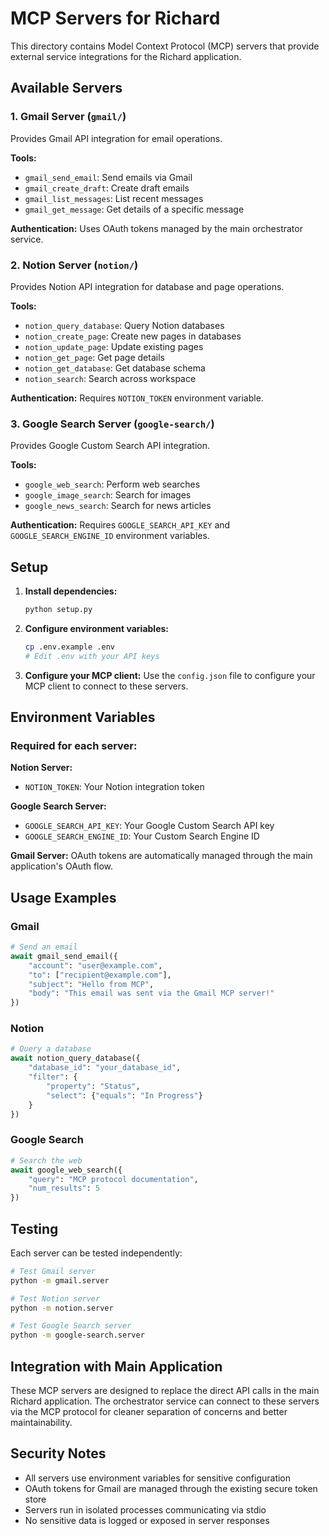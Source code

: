 # MCP Servers for Richard

This directory contains Model Context Protocol (MCP) servers that provide external service integrations for the Richard application.

## Available Servers

### 1. Gmail Server (`gmail/`)
Provides Gmail API integration for email operations.

**Tools:**
- `gmail_send_email`: Send emails via Gmail
- `gmail_create_draft`: Create draft emails
- `gmail_list_messages`: List recent messages
- `gmail_get_message`: Get details of a specific message

**Authentication:** Uses OAuth tokens managed by the main orchestrator service.

### 2. Notion Server (`notion/`)
Provides Notion API integration for database and page operations.

**Tools:**
- `notion_query_database`: Query Notion databases
- `notion_create_page`: Create new pages in databases
- `notion_update_page`: Update existing pages
- `notion_get_page`: Get page details
- `notion_get_database`: Get database schema
- `notion_search`: Search across workspace

**Authentication:** Requires `NOTION_TOKEN` environment variable.

### 3. Google Search Server (`google-search/`)
Provides Google Custom Search API integration.

**Tools:**
- `google_web_search`: Perform web searches
- `google_image_search`: Search for images
- `google_news_search`: Search for news articles

**Authentication:** Requires `GOOGLE_SEARCH_API_KEY` and `GOOGLE_SEARCH_ENGINE_ID` environment variables.

## Setup

1. **Install dependencies:**
   ```bash
   python setup.py
   ```

2. **Configure environment variables:**
   ```bash
   cp .env.example .env
   # Edit .env with your API keys
   ```

3. **Configure your MCP client:**
   Use the `config.json` file to configure your MCP client to connect to these servers.

## Environment Variables

### Required for each server:

**Notion Server:**
- `NOTION_TOKEN`: Your Notion integration token

**Google Search Server:**
- `GOOGLE_SEARCH_API_KEY`: Your Google Custom Search API key
- `GOOGLE_SEARCH_ENGINE_ID`: Your Custom Search Engine ID

**Gmail Server:**
OAuth tokens are automatically managed through the main application's OAuth flow.

## Usage Examples

### Gmail
```python
# Send an email
await gmail_send_email({
    "account": "user@example.com",
    "to": ["recipient@example.com"],
    "subject": "Hello from MCP",
    "body": "This email was sent via the Gmail MCP server!"
})
```

### Notion
```python
# Query a database
await notion_query_database({
    "database_id": "your_database_id",
    "filter": {
        "property": "Status",
        "select": {"equals": "In Progress"}
    }
})
```

### Google Search
```python
# Search the web
await google_web_search({
    "query": "MCP protocol documentation",
    "num_results": 5
})
```

## Testing

Each server can be tested independently:

```bash
# Test Gmail server
python -m gmail.server

# Test Notion server
python -m notion.server

# Test Google Search server
python -m google-search.server
```

## Integration with Main Application

These MCP servers are designed to replace the direct API calls in the main Richard application. The orchestrator service can connect to these servers via the MCP protocol for cleaner separation of concerns and better maintainability.

## Security Notes

- All servers use environment variables for sensitive configuration
- OAuth tokens for Gmail are managed through the existing secure token store
- Servers run in isolated processes communicating via stdio
- No sensitive data is logged or exposed in server responses